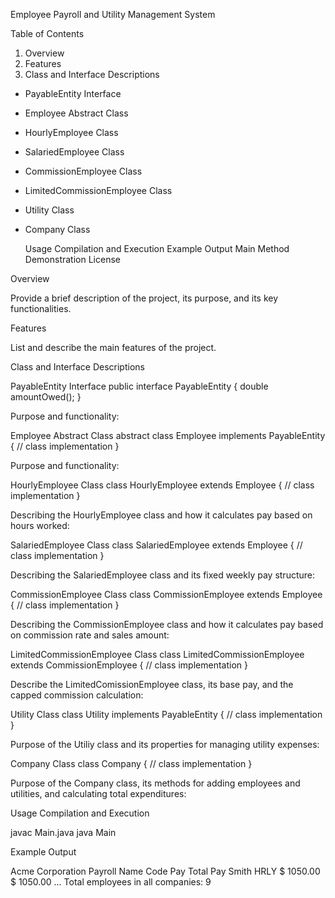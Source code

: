 Employee Payroll and Utility Management System

Table of Contents

1. Overview
2. Features
3. Class and Interface Descriptions
  - PayableEntity Interface
  - Employee Abstract Class
  - HourlyEmployee Class
  - SalariedEmployee Class
  - CommissionEmployee Class
  - LimitedCommissionEmployee Class
  - Utility Class
  - Company Class
   
    Usage
        Compilation and Execution
        Example Output
    Main Method Demonstration
    License

Overview

Provide a brief description of the project, its purpose, and its key functionalities.

Features

List and describe the main features of the project.


Class and Interface Descriptions

PayableEntity Interface
public interface PayableEntity {
    double amountOwed();
}

Purpose and functionality:


Employee Abstract Class
abstract class Employee implements PayableEntity {
    // class implementation
}

Purpose and functionality:


HourlyEmployee Class
class HourlyEmployee extends Employee {
    // class implementation
}

Describing the HourlyEmployee class and how it calculates pay based on hours worked:

SalariedEmployee Class
class SalariedEmployee extends Employee {
    // class implementation
}

Describing the SalariedEmployee class and its fixed weekly pay structure:

CommissionEmployee Class
class CommissionEmployee extends Employee {
    // class implementation
}

Describing the CommissionEmployee class and how it calculates 
pay based on commission rate and sales amount:


LimitedCommissionEmployee Class
class LimitedCommissionEmployee extends CommissionEmployee {
    // class implementation
}


Describe the LimitedComissionEmployee class, its base pay, 
and the capped commission calculation:

Utility Class
class Utility implements PayableEntity {
    // class implementation
}

Purpose of the Utiliy class and its properties for managing utility expenses:

Company Class
class Company {
    // class implementation
}

Purpose of the Company class, its methods for adding employees and utilities, and
calculating total expenditures:


Usage
Compilation and Execution

javac Main.java
java Main

Example Output

Acme Corporation Payroll
Name            Code Pay      Total Pay
Smith           HRLY $ 1050.00 $ 1050.00
...
Total employees in all companies: 9


